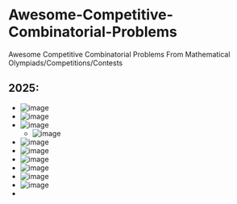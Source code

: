 # Awesome-Competitive-Combinatorial-Problems
Awesome Competitive Combinatorial Problems From Mathematical Olympiads/Competitions/Contests

## 2025:
* ![image](https://github.com/user-attachments/assets/abae85ee-87ce-4905-a2c8-76ac40b2c0be)
* ![image](https://github.com/user-attachments/assets/e1a02c7d-9eb6-4c71-9864-37f7bcd37c9b)
* ![image](https://github.com/user-attachments/assets/87888727-fdd0-4a5c-9d25-51b66b8abc3a)
  * ![image](https://github.com/user-attachments/assets/460c4046-c875-4117-ac79-82ecdb6db3ab)
* ![image](https://github.com/user-attachments/assets/336250cf-c51c-4ab6-92f8-e5ec7d63841d)
* ![image](https://github.com/user-attachments/assets/1c71f2fa-7f78-43d5-8e22-6b9f1916d839)
* ![image](https://github.com/user-attachments/assets/e16f651d-89ae-4f7b-8372-59a487793c6a)
* ![image](https://github.com/user-attachments/assets/319674b4-22c0-4e2a-ba96-adc1545dcbf4)
* ![image](https://github.com/user-attachments/assets/4f352289-b1be-4f58-8adc-d3f33271fda4)
* ![image](https://github.com/user-attachments/assets/065d9f09-1787-4342-b214-6411d43c6692)
* 


